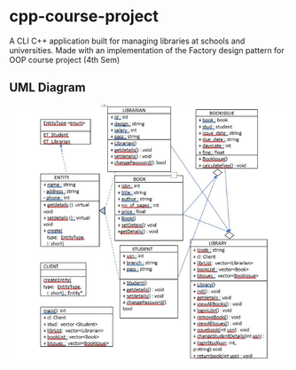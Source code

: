 # cpp-course-project
A CLI C++ application built for managing libraries at schools and universities. Made with an implementation of the Factory design pattern for OOP course project (4th Sem)

<h2> UML Diagram </h2>

![alt text](https://github.com/ShonenAsh/cpp-course-project/blob/master/UML%20digram.jpg)
